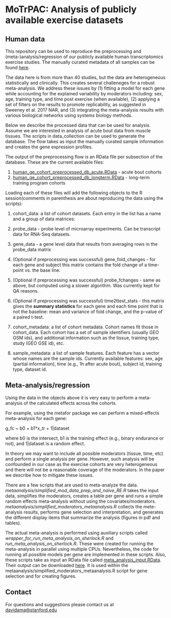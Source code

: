 # MoTrPAC: Analysis of publicly available exercise datasets

## Human data

This repository can be used to reproduce the preprocessing and (meta-)analysis/regression of our publicly available human transcriptomics exercise studies. The manually curated metadata of all samples can be found [here](https://storage.googleapis.com/motrpac-portal-user-davidama/GEO_sample_metadata.xlsx).

The data here is from more than 40 studies, but the data are heterogeneous statistically and clinically. This creates several challeneges for a robust meta-analysis. We address these issues by (1) fitting a model for each gene while accounting for the explained variability by moderators including: sex, age, training type, and time post exercise (when available), (2) applying a set of filters on the results to promote replicability, as suggested in Sweeney et al. 2017 NAR, and (3) integrating the meta-analysis results with various biological networks using systems biology methods.

Below we describe the processed data that can be used for analysis. Assume we are interested in analysis of acute bout data from muscle tissues. The scripts in data_collection can be used to generate the database. The flow takes as input the manually curated sample information and creates the gene expression profiles. 

The output of the preprocessing flow is an RData file per subsection of the database. These are the current available files:
1. [human_ge_cohort_preprocessed_db_acute.RData](https://storage.googleapis.com/motrpac-portal-user-davidama/human_ge_cohort_preprocessed_db_acute.RData) - acute bout cohorts
2. [human_ge_cohort_preprocessed_db_longterm.RData](https://storage.googleapis.com/motrpac-portal-user-davidama/human_ge_cohort_preprocessed_db_longterm.RData) - long-term training program cohorts

Loading each of these files will add the following objects to the R session(comments in parenthesis are about reproducing the data using the scripts):

1. cohort_data: a list of cohort datasets. Each entry in the list has a name and a group of data matrices:
  1. probe_data - probe level of microarray experiments. Can be transcript data for RNA-Seq datasets.
  2. gene_data - a gene level data that results from averaging rows in the probe_data matrix
  3. (Optional if preprocessing was successful) gene_fold_changes - for each gene and subject this matrix contains the fold change of a time-point vs. the base line.
  4. (Optional if preprocessing was successful) probe_fchanges - same as above, but computed using a slower algorithm. Was currently kept for QA reasons.
  5. (Optional if preprocessing was successful) time2ttest_stats - this matrix gives the **summary statistics** for each gene and each time point that is not the baseline: mean and variance of fold change, and the p-value of a paired t-test. 

2. cohort_metadata: a list of cohort metadata. Cohort names fit those in cohort_data. Each cohort has a set of sample identifiers (usually GEO GSM ids), and additional information such as the tissue, training type, study (GEO GSE id), etc.

3. sample_metadata: a list of sample features. Each feature has a vector whose names are the sample ids. Currently available features: sex, age (partial information), time (e.g., 1h after acute bout), subject id, training type, dataset id.
  
## Meta-analysis/regression

Using the data in the objects above it is very easy to perform a meta-analysis of the calculated effects across the cohorts.

For example, using the metafor package we can perform a mixed-effects meta-analysis for each gene:

g_fc ~ b0 + b1*x_tr + 1|dataset 

where b0 is the intersect, b1 is the training effect (e.g., binary endurance or not), and 1|dataset is a random effect.

In theory we may want to include all possible moderators (tissue, time, etc) and perform a single analysis per gene. However, such analysis will be confounded in our case as the exercise cohorts are very heterogeneous and there will not be a reasonable coverage of the moderators. In the paper we describe how to mitigate these issues.

There are a few scripts that are used to meta-analyze the data. *metaanalysis/simplified_mod_data_prep_and_naive_RE.R* takes the input data, simplifies the moderators, creates a table per gene and runs a simple random effects meta-analysis without using the covariates/moderators. *metaanalysis/simplified_moderators_metaanalysis.R* collects the mete-analysis results,  performs gene selection and interpretation, and generates the different display items that summarize the analysis (figures in pdf and tables).

The actual meta-analysis is performed using auxiliary scripts called *wrapper_for_run_meta_analysis_on_sherlock.R* and *run_meta_analysis_on_sherlock.R*. These were created for running the meta-analysis in parallel using multiple CPUs. Nevertheless, the code for running all possible models per gene are implemented in these scripts. Also, these scripts take as input an RData file called [meta_analysis_input.RData](https://storage.googleapis.com/motrpac-portal-user-davidama/meta_analysis_input.RData). Their output can be downloaded [here](https://storage.googleapis.com/motrpac-portal-user-davidama/meta_analysis_results.RData). It is used within the metaanalysis/simplified_moderators_metaanalysis.R script for gene selection and for creating figures.

## Contact

For questions and suggestions please contact us at davidama@stanford.edu
